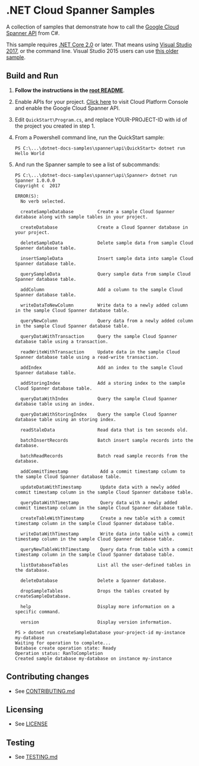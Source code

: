 # .NET Cloud Spanner Samples

A collection of samples that demonstrate how to call the
[Google Cloud Spanner API](https://cloud.google.com/spanner/docs/) from C#.

This sample requires [.NET Core 2.0](
    https://www.microsoft.com/net/core) or later.  That means using
[Visual Studio 2017](
    https://www.visualstudio.com/), or the command line.  Visual Studio 2015 users
can use [this older sample](
    https://github.com/GoogleCloudPlatform/dotnet-docs-samples/tree/vs2015/spanner/api).

## Build and Run

1.  **Follow the instructions in the [root README](../../README.md)**.

4.  Enable APIs for your project.
    [Click here](https://console.cloud.google.com/flows/enableapi?apiid=spanner.googleapis.com&showconfirmation=true)
    to visit Cloud Platform Console and enable the Google Cloud Spanner API.

7.  Edit `QuickStart\Program.cs`, and replace YOUR-PROJECT-ID with id
    of the project you created in step 1.

9.  From a Powershell command line, run the QuickStart sample:
    ```
    PS C:\...\dotnet-docs-samples\spanner\api\QuickStart> dotnet run
    Hello World
    ```

10. And run the Spanner sample to see a list of subcommands:
    ```
    PS C:\...\dotnet-docs-samples\spanner\api\Spanner> dotnet run
    Spanner 1.0.0.0
    Copyright c  2017

    ERROR(S):
      No verb selected.

      createSampleDatabase         Create a sample Cloud Spanner database along with sample tables in your project.

      createDatabase               Create a Cloud Spanner database in your project.

      deleteSampleData             Delete sample data from sample Cloud Spanner database table.

      insertSampleData             Insert sample data into sample Cloud Spanner database table.

      querySampleData              Query sample data from sample Cloud Spanner database table.

      addColumn                    Add a column to the sample Cloud Spanner database table.

      writeDataToNewColumn         Write data to a newly added column in the sample Cloud Spanner database table.

      queryNewColumn               Query data from a newly added column in the sample Cloud Spanner database table.

      queryDataWithTransaction     Query the sample Cloud Spanner database table using a transaction.

      readWriteWithTransaction     Update data in the sample Cloud Spanner database table using a read-write transaction.

      addIndex                     Add an index to the sample Cloud Spanner database table.

      addStoringIndex              Add a storing index to the sample Cloud Spanner database table.

      queryDataWithIndex           Query the sample Cloud Spanner database table using an index.

      queryDataWithStoringIndex    Query the sample Cloud Spanner database table using an storing index.

      readStaleData                Read data that is ten seconds old.

      batchInsertRecords           Batch insert sample records into the database.

      batchReadRecords             Batch read sample records from the database.

      addCommitTimestamp            Add a commit timestamp column to the sample Cloud Spanner database table.

      updateDataWithTimestamp       Update data with a newly added commit timestamp column in the sample Cloud Spanner database table.

      queryDataWithTimestamp        Query data with a newly added commit timestamp column in the sample Cloud Spanner database table.

      createTableWithTimestamp      Create a new table with a commit timestamp column in the sample Cloud Spanner database table.

      writeDataWithTimestamp        Write data into table with a commit timestamp column in the sample Cloud Spanner database table.

      queryNewTableWithTimestamp    Query data from table with a commit timestamp column in the sample Cloud Spanner database table.

      listDatabaseTables           List all the user-defined tables in the database.

      deleteDatabase               Delete a Spanner database.

      dropSampleTables             Drops the tables created by createSampleDatabase.

      help                         Display more information on a specific command.

      version                      Display version information.
    ```

    ```
    PS > dotnet run createSampleDatabase your-project-id my-instance my-database
    Waiting for operation to complete...
    Database create operation state: Ready
    Operation status: RanToCompletion
    Created sample database my-database on instance my-instance
    ```

## Contributing changes

* See [CONTRIBUTING.md](../../CONTRIBUTING.md)

## Licensing

* See [LICENSE](../../LICENSE)

## Testing

* See [TESTING.md](../../TESTING.md)
